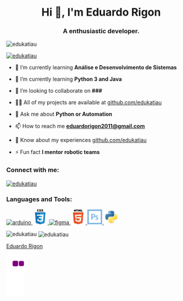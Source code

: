 <h1 align="center">Hi 👋, I'm Eduardo Rigon</h1>
<h3 align="center">A enthusiastic developer.</h3>

<p align="left"> <img src="https://komarev.com/ghpvc/?username=edukatiau&label=Profile%20views&color=0e75b6&style=flat" alt="edukatiau" /> </p>

<p align="left"> <a href="https://twitter.com/edukatiau" target="blank"><img src="https://img.shields.io/twitter/follow/edukatiau?logo=twitter&style=for-the-badge" alt="edukatiau" /></a> </p>

- 🔭 I’m currently learning **Análise e Desenvolvimento de Sistemas**

- 🌱 I’m currently learning **Python 3 and Java**

- 🤝 I’m looking to collaborate on **###**

- 👨‍💻 All of my projects are available at [github.com/edukatiau](github.com/edukatiau)

- 💬 Ask me about **Python or Automation**

- 📫 How to reach me **eduardorigon2011@gmail.com**

- 📄 Know about my experiences [github.com/edukatiau](github.com/edukatiau)

- ⚡ Fun fact **I mentor robotic teams**

<h3 align="left">Connect with me:</h3>
<p align="left">
<a href="https://twitter.com/edukatiau" target="blank"><img align="center" src="https://raw.githubusercontent.com/rahuldkjain/github-profile-readme-generator/master/src/images/icons/Social/twitter.svg" alt="edukatiau" height="30" width="40" /></a>
</p>

<h3 align="left">Languages and Tools:</h3>
<p align="left"> <a href="https://www.arduino.cc/" target="_blank" rel="noreferrer"> <img src="https://cdn.worldvectorlogo.com/logos/arduino-1.svg" alt="arduino" width="40" height="40"/> </a> <a href="https://www.w3schools.com/css/" target="_blank" rel="noreferrer"> <img src="https://raw.githubusercontent.com/devicons/devicon/master/icons/css3/css3-original-wordmark.svg" alt="css3" width="40" height="40"/> </a> <a href="https://www.figma.com/" target="_blank" rel="noreferrer"> <img src="https://www.vectorlogo.zone/logos/figma/figma-icon.svg" alt="figma" width="40" height="40"/> </a> <a href="https://www.w3.org/html/" target="_blank" rel="noreferrer"> <img src="https://raw.githubusercontent.com/devicons/devicon/master/icons/html5/html5-original-wordmark.svg" alt="html5" width="40" height="40"/> </a> <a href="https://www.photoshop.com/en" target="_blank" rel="noreferrer"> <img src="https://raw.githubusercontent.com/devicons/devicon/master/icons/photoshop/photoshop-line.svg" alt="photoshop" width="40" height="40"/> </a> <a href="https://www.python.org" target="_blank" rel="noreferrer"> <img src="https://raw.githubusercontent.com/devicons/devicon/master/icons/python/python-original.svg" alt="python" width="40" height="40"/> </a> </p>

<p><img align="left" src="https://github-readme-stats.vercel.app/api/top-langs?username=edukatiau&show_icons=true&locale=en&layout=compact" alt="edukatiau" /></p>

<p>&nbsp;<img align="center" src="https://github-readme-stats.vercel.app/api?username=edukatiau&show_icons=true&locale=en" alt="edukatiau" /></p>

<div class="badge-base LI-profile-badge" data-locale="pt_BR" data-size="medium" data-theme="dark" data-type="VERTICAL" data-vanity="eduardo-rigon" data-version="v1"><a class="badge-base__link LI-simple-link" href="https://br.linkedin.com/in/eduardo-rigon?trk=profile-badge">Eduardo Rigon</a></div>

![snake gif](https://github.com/edukatiau/edukatiau/blob/output/github-contribution-grid-snake.gif)
              
